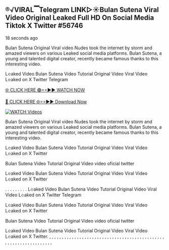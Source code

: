 ## ®️√VIRAL▔Telegram LINK▷☀️Bulan Sutena Viral Video Original Leaked Full HD On Social Media Tiktok X Twitter #56746

18 seconds ago

Bulan Sutena Original Viral video Nudes took the internet by storm and amazed viewers on various Leaked social media platforms. Bulan Sutena, a young and talented digital creator, recently became famous thanks to this interesting video.

L𝚎aked Video Bulan Sutena Video Tutorial Original Video Viral Video L𝚎aked on X Twitter Telegram

[🌐 CLICK HERE 🟢==►► WATCH NOW](https://cutt.ly/re6HKfmV)

[🔴 CLICK HERE 🌐==►► Download Now](https://cutt.ly/re6HKfmV)

[![WATCH Videos](https://i.imgur.com/dJHk4Zq.gif)](https://cutt.ly/re6HKfmV)

Bulan Sutena Original Viral video Nudes took the internet by storm and amazed viewers on various Leaked social media platforms. Bulan Sutena, a young and talented digital creator, recently became famous thanks to this interesting video.

L𝚎aked Video Bulan Sutena Video Tutorial Original Video Viral Video L𝚎aked on X Twitter

Bulan Sutena Video Tutorial Original Video video oficial twitter

L𝚎aked Video Bulan Sutena Video Tutorial Original Video Viral Video L𝚎aked on X Twitter

. . . . . . . . . L𝚎aked Video Bulan Sutena Video Tutorial Original Video Viral Video L𝚎aked on X Twitter Telegram

L𝚎aked Video Bulan Sutena Video Tutorial Original Video Viral Video L𝚎aked on X Twitter

Bulan Sutena Video Tutorial Original Video video oficial twitter

L𝚎aked Video Bulan Sutena Video Tutorial Original Video Viral Video L𝚎aked on X Twitter.
,
,
,
,
,
,
,
,
,
,
,
,
,
,
,
,
,
,
,
,
,
,
,
,
,
,
,
,
,
,
,
,
,
,
,
,
,
,
,
,
,
,
,
,
,
,
,
,
,
,
,
,
,
,
,
,
,
,
,
,
,
,
,
,
,